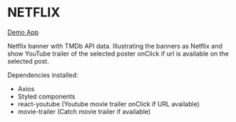 # NETFLIX

[Demo App](https://netflix-tmdb.web.app/)

Netflix banner with TMDb API data.
Illustrating the banners as Netflix and show YouTube trailer of the selected poster onClick if url is available on the selected post.

Dependencies installed:
- Axios
- Styled components
- react-youtube (Youtube movie trailer onClick if URL available)
- movie-trailer (Catch movie trailer if available)